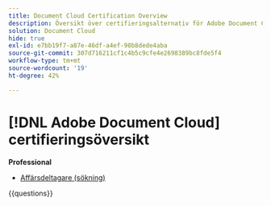 ```yaml
---
title: Document Cloud Certification Overview
description: Översikt över certifieringsalternativ för Adobe Document Cloud
solution: Document Cloud
hide: true
exl-id: e7bb19f7-a87e-46df-a4ef-98b8dede4aba
source-git-commit: 307d716211cf1c4b5c9cfe4e2698389bc8fde5f4
workflow-type: tm+mt
source-wordcount: '19'
ht-degree: 42%

---
```


# [!DNL Adobe Document Cloud] certifieringsöversikt

**Professional**

* [Affärsdeltagare (sökning)](https://certification.adobe.com/certification/document-cloud-business-practitioner-professional) <!--AD0-D106-->

{{questions}}
